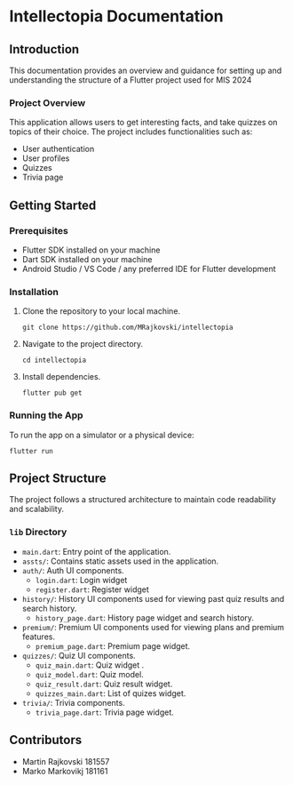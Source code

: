 # Intellectopia Documentation

## Introduction
This documentation provides an overview and guidance for setting up and understanding the structure of a Flutter project used for MIS 2024

### Project Overview
This application allows users to get interesting facts, and take quizzes on topics of their choice.
The project includes functionalities such as:

- User authentication
- User profiles
- Quizzes
- Trivia page

## Getting Started

### Prerequisites
- Flutter SDK installed on your machine
- Dart SDK installed on your machine
- Android Studio / VS Code / any preferred IDE for Flutter development

### Installation
1. Clone the repository to your local machine.
   ```
   git clone https://github.com/MRajkovski/intellectopia
   ```

2. Navigate to the project directory.
   ```
   cd intellectopia
   ```

3. Install dependencies.
   ```
   flutter pub get
   ```

### Running the App
To run the app on a simulator or a physical device:
```
flutter run
```

## Project Structure
The project follows a structured architecture to maintain code readability and scalability.

### `lib` Directory
- `main.dart`: Entry point of the application.
- `assts/`: Contains static assets used in the application.
- `auth/`: Auth UI components.
  - `login.dart`: Login widget
  - `register.dart`: Register widget 
- `history/`: History UI components used for viewing past quiz results and search history.
  - `history_page.dart`: History page widget and search history.
- `premium/`: Premium UI components used for viewing plans and premium features.
  - `premium_page.dart`: Premium page widget.
- `quizzes/`: Quiz UI components.
  - `quiz_main.dart`: Quiz widget .
  - `quiz_model.dart`: Quiz model.
  - `quiz_result.dart`: Quiz result widget.
  - `quizzes_main.dart`: List of quizes widget.
- `trivia/`: Trivia components.
  - `trivia_page.dart`: Trivia page widget.

## Contributors
- Martin Rajkovski 181557
- Marko Markovikj 181161
